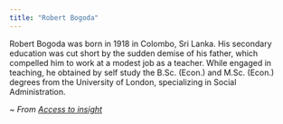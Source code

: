 ```yaml
---
title: "Robert Bogoda"
---
```

Robert Bogoda was born in 1918 in Colombo, Sri Lanka. His secondary education was cut short by the sudden demise of his father, which compelled him to work at a modest job as a teacher. While engaged in teaching, he obtained by self study the B.Sc. (Econ.) and M.Sc. (Econ.) degrees from the University of London, specializing in Social Administration.

_~ From [Access to insight](https://www.rongmotamhon.net/static/theravada/lib/authors/index.html)_
